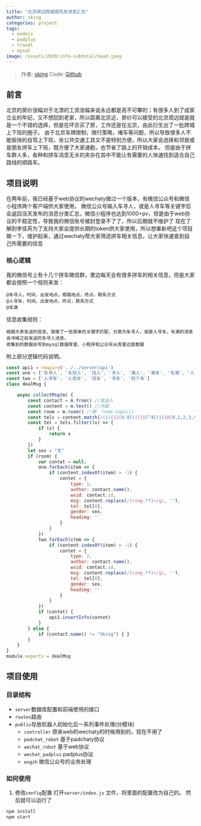 ```yaml
---
title: "北京周边跨城顺风车消息汇总"
author: sking
categories: project
tags:
  - nodejs
  - padplus
  - travel
  - mysql
image: /assets/2020/info-subtotal/head.jpeg 
---
```


> 作者: [sking](https://github.com/shijianzhong)
> Code: [Github](https://github.com/shijianzhong/wechatserve)

## 前言

北京的房价涨幅对于北漂的工资涨幅来说永远都是高不可攀的；有很多人到了成家立业的年纪，又不想回到老家，所以距离北京近，房价可以接受的北京周边就是就是一个不错的选择，但是在环京买了房，工作还是在北京，由此衍生出了一批跨城上下班的圈子。
由于北京车牌限制，限行策略，堵车等问题，所以导致很多人不能愉快的自驾上下班，坐公共交通工具又不是特别方便，所以大家会选择和邻居或是朋友拼车上下班，既方便了大家通勤，也节省了路上的开销成本。
但是由于拼车群人多，各种和拼车消息无关的夹杂在其中不能让有需要的人快速找到适合自己路线的顺路车。

## 项目说明

在两年前，我已经基于web协议的wechaty做过一个版本，有微信公众号和微信小程序两个客户端供大家使用，
微信公众号输入车寻人，或是人寻车等关键字后会返回当天发布的消息分类汇总，微信小程序也达到1000+pv，但是由于web协议的不稳定性，导致我的微信账号被封登录不了了，所以后期就不维护了
现在了解到李佳芮为了支持大家会提供长期的token供大家使用，所以想重新吧这个项目做一下，维护起来，通过wechaty帮大家筛选拼车相关信息，让大家快速查到自己所需要的信息

### 核心逻辑

我的微信号上有十几个拼车微信群，里边每天会有很多拼车的相关信息，但是大家都会按照一个规则来发：

```log
@车寻人，时间，出发地点，顺路地点，终点，联系方式
@人寻车，时间，出发地点，终点，联系方式
@车满
```

信息收集规则：

```log
根据大家发送的信息，我做了一些简单的关键字匹配，分类为车寻人，或是人寻车，车满的消息会冲掉之前发送的车寻人消息，
收集到的数据会写到mysql数据库里，小程序和公众号从库里边查数据
```

附上部分逻辑代码说明。

```javascript
const api1 = require('../../server/api')
const one = ['车寻人', '车找人', '找人', '寻人', '满人', '满车', '车满', '人满'];
const two = ['人寻车', '人找车', '找车', '寻车', '找个车']
class dealMsg {

    async collectMsg(m) {
        const contact = m.from() //发送人
        const content = m.text() //内容
        const room = m.room() //群  room.topic()
        const tels = content.match(/((((13[0-9])|(15[^4])|(18[0,1,2,3,5-9])|(17[0-8])|(147))\d{8})|((\d3,4|\d{3,4}-|\s)?\d{7,14}))?/g)
        const tel = tels.filter((x) => {
            if (x) {
                return x
            }
        })
        let sex = "无"
        if (room) {
            var contet = null;
            one.forEach(item => {
                if (content.indexOf(item) > -1) {
                    contet = {
                        type: 1,
                        author: contact.name(),
                        wxid: contact.id,
                        msg: content.replace(/(<img.*?)>/gi, ''),
                        tel: tel[0],
                        gender: sex,
                        headimg: ''
                    }
                }
            })
            two.forEach(item => {
                if (content.indexOf(item) > -1) {
                    contet = {
                        type: 2,
                        author: contact.name(),
                        wxid: contact.id,
                        msg: content.replace(/(<img.*?)>/gi, ''),
                        tel: tel[0],
                        gender: sex,
                        headimg: ''
                    }
                }
            })
            if (contet) {
                api1.insertInfo(contet)
            }
        } else {
            if (contact.name() != "Sking") { }
        }
    }
}
module.exports = dealMsg
```

## 项目使用

### 目录结构

- `server`数据库配置和前端使用的接口
- `routes`路由
- `public`存放机器人初始化后一系列事件处理(分模块)
  - `controller` 原来web的wechaty的时候用到的，现在不用了
  - `padchat_robot` 基于padchaty协议
  - `wechat_robot` 基于web协议
  - `wechat_padplus` padplus协议
  - `wxgzh` 微信公众号的业务处理

### 如何使用

1. 修改`config`配置
   打开`server/index.js` 文件，将里面的配置改为自己的。
然后就可以运行了

```bash
npm install
npm start
```
